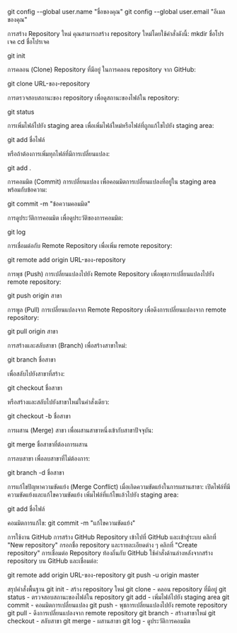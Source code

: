 git config --global user.name "ชื่อของคุณ"
git config --global user.email "อีเมลของคุณ"

การสร้าง Repository ใหม่
คุณสามารถสร้าง repository ใหม่โดยใช้คำสั่งดังนี้:
mkdir ชื่อโปรเจค
cd ชื่อโปรเจค

git init

การคลอน (Clone) Repository ที่มีอยู่
ในการคลอน repository จาก GitHub:

git clone URL-ของ-repository

การตรวจสอบสถานะของ repository
เพื่อดูสถานะของไฟล์ใน repository:

git status

การเพิ่มไฟล์ไปยัง staging area
เพื่อเพิ่มไฟล์ใหม่หรือไฟล์ที่ถูกแก้ไขไปยัง staging area:

git add ชื่อไฟล์

หรือถ้าต้องการเพิ่มทุกไฟล์ที่มีการเปลี่ยนแปลง:

git add .

การคอมมิต (Commit) การเปลี่ยนแปลง
เพื่อคอมมิตการเปลี่ยนแปลงที่อยู่ใน staging area พร้อมกับข้อความ:

git commit -m "ข้อความคอมมิต"

การดูประวัติการคอมมิต
เพื่อดูประวัติของการคอมมิต:

git log

การเชื่อมต่อกับ Remote Repository
เพื่อเพิ่ม remote repository:

git remote add origin URL-ของ-repository

การพุช (Push) การเปลี่ยนแปลงไปยัง Remote Repository
เพื่อพุชการเปลี่ยนแปลงไปยัง remote repository:

git push origin สาขา

การพูล (Pull) การเปลี่ยนแปลงจาก Remote Repository
เพื่อดึงการเปลี่ยนแปลงจาก remote repository:

git pull origin สาขา

การสร้างและสลับสาขา (Branch)
เพื่อสร้างสาขาใหม่:

git branch ชื่อสาขา

เพื่อสลับไปยังสาขาที่สร้าง:

git checkout ชื่อสาขา

หรือสร้างและสลับไปยังสาขาใหม่ในคำสั่งเดียว:

git checkout -b ชื่อสาขา

การผสาน (Merge) สาขา
เพื่อผสานสาขาหนึ่งเข้ากับสาขาปัจจุบัน:

git merge ชื่อสาขาที่ต้องการผสาน

การลบสาขา
เพื่อลบสาขาที่ไม่ต้องการ:

git branch -d ชื่อสาขา

การแก้ไขปัญหาความขัดแย้ง (Merge Conflict)
เมื่อเกิดความขัดแย้งในการผสานสาขา:
เปิดไฟล์ที่มีความขัดแย้งและแก้ไขความขัดแย้ง
เพิ่มไฟล์ที่แก้ไขแล้วไปยัง staging area:

git add ชื่อไฟล์

คอมมิตการแก้ไข:
git commit -m "แก้ไขความขัดแย้ง"

การใช้งาน GitHub
การสร้าง GitHub Repository
เข้าไปที่ GitHub และเข้าสู่ระบบ
คลิกที่ "New repository"
กรอกชื่อ repository และรายละเอียดต่าง ๆ
คลิกที่ "Create repository"
การเชื่อมต่อ Repository ท้องถิ่นกับ GitHub
ใช้คำสั่งด้านล่างหลังจากสร้าง repository บน GitHub และเชื่อมต่อ:

git remote add origin URL-ของ-repository
git push -u origin master

สรุปคำสั่งพื้นฐาน
git init - สร้าง repository ใหม่
git clone - คลอน repository ที่มีอยู่
git status - ตรวจสอบสถานะของไฟล์ใน repository
git add - เพิ่มไฟล์ไปยัง staging area
git commit - คอมมิตการเปลี่ยนแปลง
git push - พุชการเปลี่ยนแปลงไปยัง remote repository
git pull - ดึงการเปลี่ยนแปลงจาก remote repository
git branch - สร้างสาขาใหม่
git checkout - สลับสาขา
git merge - ผสานสาขา
git log - ดูประวัติการคอมมิต
